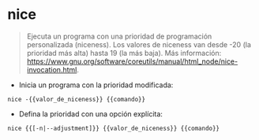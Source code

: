 # nice

> Ejecuta un programa con una prioridad de programación personalizada (niceness).
> Los valores de niceness van desde -20 (la prioridad más alta) hasta 19 (la más baja).
> Más información: <https://www.gnu.org/software/coreutils/manual/html_node/nice-invocation.html>.

- Inicia un programa con la prioridad modificada:

`nice -{{valor_de_niceness}} {{comando}}`

- Defina la prioridad con una opción explícita:

`nice {{[-n|--adjustment]}} {{valor_de_niceness}} {{comando}}`
